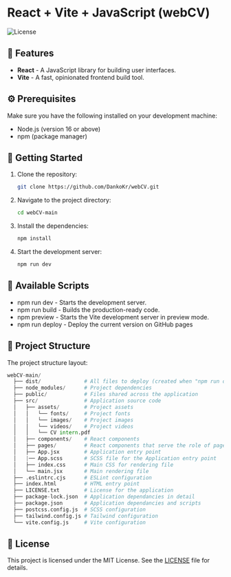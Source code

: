 # React + Vite + JavaScript (webCV)

![License](https://img.shields.io/badge/license-MIT-blue.svg)

## 🎉 Features

- **React** - A JavaScript library for building user interfaces.
- **Vite** - A fast, opinionated frontend build tool.

## ⚙️ Prerequisites

Make sure you have the following installed on your development machine:

- Node.js (version 16 or above)
- npm (package manager)

## 🚀 Getting Started

1. Clone the repository:

   ```bash
   git clone https://github.com/DankoKr/webCV.git
   ```

2. Navigate to the project directory:

   ```bash
   cd webCV-main
   ```

3. Install the dependencies:

   ```bash
   npm install
   ```

4. Start the development server:

   ```bash
   npm run dev
   ```

## 📜 Available Scripts

- npm run dev - Starts the development server.
- npm run build - Builds the production-ready code.
- npm preview - Starts the Vite development server in preview mode.
- npm run deploy - Deploy the current version on GitHub pages

## 📂 Project Structure

The project structure layout:

```python
webCV-main/
  ├── dist/              # All files to deploy (created when "npm run deploy")
  ├── node_modules/      # Project dependencies
  ├── public/            # Files shared across the application
  ├── src/               # Application source code
  │   ├── assets/        # Project assets
  │   │   └── fonts/     # Project fonts
  │   │   └── images/    # Project images
  │   │   └── videos/    # Project videos
  │   │   └── CV intern.pdf
  │   ├── components/    # React components
  │   ├── pages/         # React components that serve the role of pages
  │   ├── App.jsx        # Application entry point
  │   |── App.scss       # SCSS file for the Application entry point
  │   ├── index.css      # Main CSS for rendering file
  │   └── main.jsx       # Main rendering file
  ├── .eslintrc.cjs      # ESLint configuration
  ├── index.html         # HTML entry point
  ├── LICENSE.txt        # License for the application
  ├── package-lock.json  # Application dependancies in detail
  ├── package.json       # Application dependancies and scripts
  ├── postcss.config.js  # SCSS configuration
  ├── tailwind.config.js # Tailwind configuration
  └── vite.config.js     # Vite configuration
```

## 📄 License

This project is licensed under the MIT License. See the [LICENSE](https://choosealicense.com/licenses/mit/) file for details.
